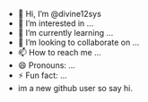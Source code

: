 - 👋 Hi, I’m @divine12sys
- 👀 I’m interested in ...
- 🌱 I’m currently learning ...
- 💞️ I’m looking to collaborate on ...
- 📫 How to reach me ...
- 😄 Pronouns: ...
- ⚡ Fun fact: ...
- im a new github user so say hi.
<!---
divine12sys/divine12sys is a ✨ special ✨ repository because its `README.md` (this file) appears on your GitHub profile.
You can click the Preview link to take a look at your changes.
--->
